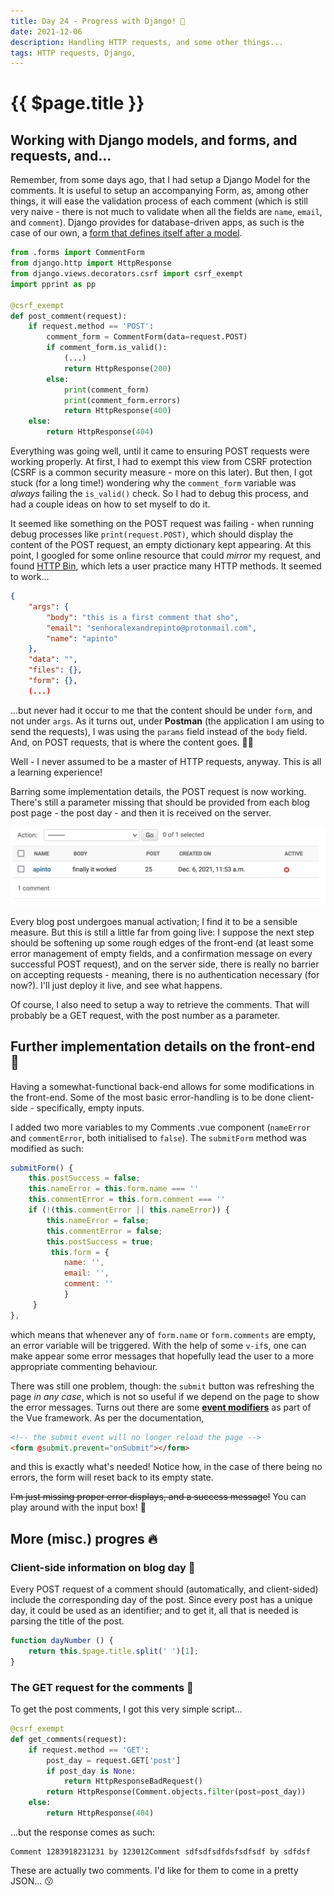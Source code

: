 ```yaml
---
title: Day 24 - Progress with Django! 🏹
date: 2021-12-06
description: Handling HTTP requests, and some other things...
tags: HTTP requests, Django, 
---
```


# {{ $page.title }}

## Working with Django models, and forms, and requests, and...

Remember, from some days ago, that I had setup a Django Model for the comments. It is useful to setup an accompanying Form, as, among other things, it will ease the validation process of each comment (which is still very naive - there is not much to validate when all the fields are `name`, `email`, and `comment`). Django provides for database-driven apps, as such is the case of our own, a [form that defines itself after a model](https://docs.djangoproject.com/en/2.2/topics/forms/modelforms/).

```python
from .forms import CommentForm
from django.http import HttpResponse
from django.views.decorators.csrf import csrf_exempt
import pprint as pp

@csrf_exempt
def post_comment(request):
    if request.method == 'POST':
        comment_form = CommentForm(data=request.POST)
        if comment_form.is_valid():
			(...)
            return HttpResponse(200)
        else:
            print(comment_form)
            print(comment_form.errors)
            return HttpResponse(400)
    else:
        return HttpResponse(404)
```

Everything was going well, until it came to ensuring POST requests were working properly. At first, I had to exempt this view from CSRF protection (CSRF is a common security measure - more on this later). But then, I got stuck (for a long time!) wondering why the `comment_form` variable was *always* failing the `is_valid()` check. So I had to debug this process, and had a couple ideas on how to set myself to do it. 

It seemed like something on the POST request was failing - when running debug processes like `print(request.POST)`, which should display the content of the POST request, an empty dictionary kept appearing. At this point, I googled for some online resource that could *mirror* my request, and found [HTTP Bin](https://httpbin.org/), which lets a user practice many HTTP methods. It seemed to work...

```json
{
    "args": {
        "body": "this is a first comment that sho",
        "email": "senhoralexandrepinto@protonmail.com",
        "name": "apinto"
    },
    "data": "",
    "files": {},
    "form": {},
	(...)
```

...but never had it occur to me that the content should be under `form`, and not under `args`. As it turns out, under **Postman** (the application I am using to send the requests), I was using the `params` field instead of the `body` field. And, on POST requests, that is where the content goes. 🤦‍♂️

Well - I never assumed to be a master of HTTP requests, anyway. This is all a learning experience! 

Barring some implementation details, the POST request is now working. There's still a parameter missing that should be provided from each blog post page - the post day - and then it is received on the server. 

![the first comment through the API!](./120621_success.png)

Every blog post undergoes manual activation; I find it to be a sensible measure. But this is still a little far from going live: I suppose the next step should be softening up some rough edges of the front-end (at least some error management of empty fields, and a confirmation message on every successful POST request), and on the server side, there is really no barrier on accepting requests - meaning, there is no authentication necessary (for now?). I'll just deploy it live, and see what happens.

Of course, I also need to setup a way to retrieve the comments. That will probably be a GET request, with the post number as a parameter.

## Further implementation details on the front-end 🚀

Having a somewhat-functional back-end allows for some modifications in the front-end. Some of the most basic error-handling is to be done client-side - specifically, empty inputs.

I added two more variables to my Comments .vue component (`nameError` and `commentError`, both initialised to `false`). The `submitForm` method was modified as such: 

```js
submitForm() {
	this.postSuccess = false;
	this.nameError = this.form.name === ''
	this.commentError = this.form.comment === ''
	if (!(this.commentError || this.nameError)) {
		this.nameError = false;
		this.commentError = false;
		this.postSuccess = true;
		 this.form = {
			name: '',
			email: '',
			comment: ''
			}
	 }
},
```

which means that whenever any of `form.name` or `form.comments` are empty, an error variable will be triggered. With the help of some `v-if`s, one can make appear some error messages that hopefully lead the user to a more appropriate commenting behaviour. 

There was still one problem, though: the `submit` button was refreshing the page *in any case*, which is not so useful if we depend on the page to show the error messages. Turns out there are some [**event modifiers**](https://v3.vuejs.org/guide/events.html#event-modifiers) as part of the Vue framework. As per the documentation, 

```html
<!-- the submit event will no longer reload the page -->
<form @submit.prevent="onSubmit"></form>
```

and this is exactly what's needed! Notice how, in the case of there being no errors, the form will reset back to its empty state. 

~~I'm just missing proper error displays, and a success message!~~ You can play around with the input box! 🥳 

<CommentsStub3/>

## More (misc.) progres 🔥

### Client-side information on blog day 📅

Every POST request of a comment should (automatically, and client-sided) include the corresponding day of the post. Since every post has a unique day, it could be used as an identifier; and to get it, all that is needed is parsing the title of the post.

```js
function dayNumber () {
	return this.$page.title.split(' ')[1];
}
```

### The GET request for the comments 🎁

To get the post comments, I got this very simple script...

```python
@csrf_exempt
def get_comments(request):
    if request.method == 'GET':
        post_day = request.GET['post']
        if post_day is None:
            return HttpResponseBadRequest()
        return HttpResponse(Comment.objects.filter(post=post_day))
    else:
        return HttpResponse(404)
```

...but the response comes as such:

```
Comment 1283918231231 by 123012Comment sdfsdfsdfdsfsdfsdf by sdfdsf
```

These are actually two comments. I'd like for them to come in a pretty JSON... 😗
